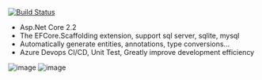 [![Build Status](https://542153354-qq.visualstudio.com/EFCore.Scaffolding.Extension/_apis/build/status/Generator?branchName=master)](https://542153354-qq.visualstudio.com/EFCore.Scaffolding.Extension/_build/latest?definitionId=19&branchName=master)

* Asp.Net Core 2.2
* The EFCore.Scaffolding extension, support sql server, sqlite, mysql
* Automatically generate entities, annotations, type conversions...
* Azure Devops CI/CD, Unit Test, Greatly improve development efficiency

![image](https://github.com/188867052/EFCore.Scaffolding.Extension/blob/master/dashboard.png)
![image](https://github.com/188867052/EFCore.Scaffolding.Extension/blob/master/pipelines.png)
